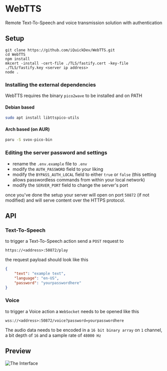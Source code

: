# WebTTS
Remote Text-To-Speech and voice transmission solution with authentication

## Setup
```
git clone https://github.com/iQuickDev/WebTTS.git
cd WebTTS
npm install
mkcert -install -cert-file ./TLS/fastify.cert -key-file ./TLS/fastify.key <server ip address>
node .
```

### Installing the external dependencies
WebTTS requires the binary `pico2wave` to be installed and on PATH

#### Debian based
```bash
sudo apt install libttspico-utils
```
#### Arch based (on AUR)
```bash
paru -S svox-pico-bin
```

### Editing the server password and settings
- rename the `.env.example` file to `.env`
- modify the `AUTH_PASSWORD` field to your liking
- modify the `BYPASS_AUTH_LOCAL` field to either `true` or `false` (this setting allows passwordless commands from within your local network)
- modify the `SERVER_PORT` field to change the server's port

once you've done the setup your server will open on port `50872` (if not modified) and will serve content over the HTTPS protocol.

## API

### Text-To-Speech
to trigger a Text-To-Speech action send a `POST` request to
```
https://<address>:50872/play
```
the request payload should look like this
```json
{
    "text": "example text",
    "language": "en-US",
    "password": "yourpasswordhere"
}
```

### Voice
to trigger a Voice action a `WebSocket` needs to be opened like this
```
wss://<address>:50872/voice?password=yourpasswordhere
```
The audio data needs to be encoded in a `16 bit binary array` on `1` channel, a bit depth of `16` and a sample rate of `48000 Hz`

## Preview
![The Interface](https://i.ibb.co/yYqWGHC/Copy-Q-m-Yaau-E.png)